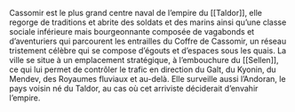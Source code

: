 
Cassomir est le plus grand centre naval de l’empire du [[Taldor]], elle regorge de traditions et abrite des soldats et des marins ainsi qu’une classe sociale inférieure mais bourgeonnante composée de vagabonds et d’aventuriers qui parcourent les entrailles du Coffre de Cassomir, un réseau tristement célèbre qui se compose d’égouts et d’espaces sous les quais. La ville se situe à un emplacement stratégique, à l’embouchure du [[Sellen]], ce qui lui permet de contrôler le trafic en direction du Galt, du Kyonin, du Mendev, des Royaumes fluviaux et au-delà. Elle surveille aussi l’Andoran, le pays voisin né du Taldor, au cas où cet arriviste déciderait d’envahir l’empire.